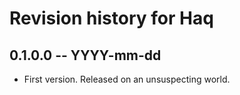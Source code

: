 # Revision history for Haq

## 0.1.0.0  -- YYYY-mm-dd

* First version. Released on an unsuspecting world.
